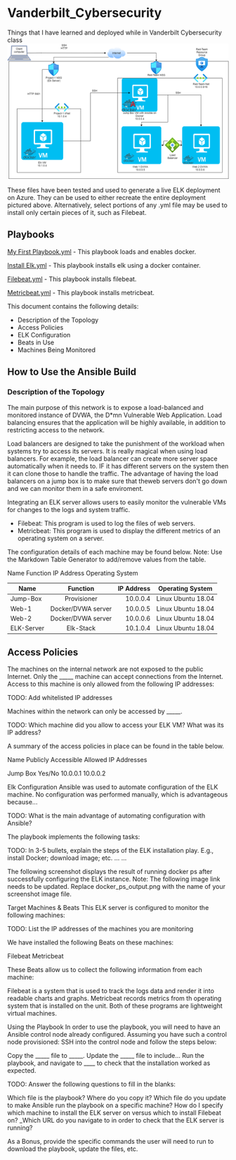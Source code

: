 # Vanderbilt_Cybersecurity
Things that I have learned and deployed while in Vanderbilt Cybersecurity class
![](Elk%20Diagram.png)

These files have been tested and used to generate a live ELK deployment on Azure. They can be used to either recreate the entire deployment pictured above. Alternatively, select portions of any .yml file may be used to install only certain pieces of it, such as Filebeat.

## Playbooks
[My First Playbook.yml](https://github.com/natedanielson/Vanderbilt_Cybersecurity/blob/main/Playbooks/My%20First%20Playbook) - This playbook loads and enables docker. 

[Install Elk.yml](https://github.com/natedanielson/Vanderbilt_Cybersecurity/blob/main/Playbooks/Install-ELK) - This playbook installs elk using a docker container.

[Filebeat.yml](https://github.com/natedanielson/Vanderbilt_Cybersecurity/blob/main/Playbooks/Filebeat) - This playbook installs filebeat.

[Metricbeat.yml](https://github.com/natedanielson/Vanderbilt_Cybersecurity/blob/main/Playbooks/Metricbeat) - This playbook installs metricbeat.

This document contains the following details:

 - Description of the Topology
 - Access Policies
 - ELK Configuration
 - Beats in Use
 - Machines Being Monitored


## How to Use the Ansible Build


### Description of the Topology
The main purpose of this network is to expose a load-balanced and monitored instance of DVWA, the D*mn Vulnerable Web Application.
Load balancing ensures that the application will be highly available, in addition to restricting access to the network.

Load balancers are designed to take the punishment of the workload when systems try to access its servers.  It is really magical when using load balancers.  For example, the load balancer can create more server space automatically when it needs to.  IF it has different servers on the system then it can clone those to handle the traffic.  The advantage of having the load balancers on a jump box is to make sure that theweb servers don't go down and we can monitor them in a safe enviroment.

Integrating an ELK server allows users to easily monitor the vulnerable VMs for changes to the logs and system traffic.

 - Filebeat: This program is used to log the files of web servers.
 - Metricbeat: This program is used to display the different metrics of an operating system on a server.

The configuration details of each machine may be found below.
Note: Use the Markdown Table Generator to add/remove values from the table.



Name
Function
IP Address
Operating System




| Name        | Function        | IP Address  | Operating System  |
| ------------|:---------------:| -----------:| ------------------|
| Jump-Box    | Provisioner     | 10.0.0.4    |Linux Ubuntu 18.04 |
| Web-1       | Docker/DVWA server | 10.0.0.5 |Linux Ubuntu 18.04 |
| Web-2       | Docker/DVWA server | 10.0.0.6 |Linux Ubuntu 18.04 |
| ELK-Server  | Elk-Stack      | 10.1.0.4     |Linux Ubuntu 18.04 |

## Access Policies
The machines on the internal network are not exposed to the public Internet.
Only the _____ machine can accept connections from the Internet. Access to this machine is only allowed from the following IP addresses:

TODO: Add whitelisted IP addresses

Machines within the network can only be accessed by _____.

TODO: Which machine did you allow to access your ELK VM? What was its IP address?

A summary of the access policies in place can be found in the table below.



Name
Publicly Accessible
Allowed IP Addresses




Jump Box
Yes/No
10.0.0.1 10.0.0.2














Elk Configuration
Ansible was used to automate configuration of the ELK machine. No configuration was performed manually, which is advantageous because...

TODO: What is the main advantage of automating configuration with Ansible?

The playbook implements the following tasks:

TODO: In 3-5 bullets, explain the steps of the ELK installation play. E.g., install Docker; download image; etc.
...
...

The following screenshot displays the result of running docker ps after successfully configuring the ELK instance.
Note: The following image link needs to be updated. Replace docker_ps_output.png with the name of your screenshot image file.


Target Machines & Beats
This ELK server is configured to monitor the following machines:

TODO: List the IP addresses of the machines you are monitoring

We have installed the following Beats on these machines:

Filebeat
Metricbeat

These Beats allow us to collect the following information from each machine:

Filebeat is a system that is used to track the logs data and render it into readable charts and graphs.
Metricbeat records metrics from th operating system that is installed on the unit.
Both of these programs are lightweight virtual machines.


Using the Playbook
In order to use the playbook, you will need to have an Ansible control node already configured. Assuming you have such a control node provisioned:
SSH into the control node and follow the steps below:

Copy the _____ file to _____.
Update the _____ file to include...
Run the playbook, and navigate to ____ to check that the installation worked as expected.

TODO: Answer the following questions to fill in the blanks:

Which file is the playbook? Where do you copy it?
Which file do you update to make Ansible run the playbook on a specific machine? How do I specify which machine to install the ELK server on versus which to install Filebeat on?
_Which URL do you navigate to in order to check that the ELK server is running?

As a Bonus, provide the specific commands the user will need to run to download the playbook, update the files, etc.
